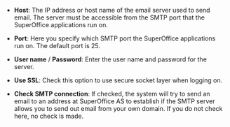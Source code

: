 <!-- markdownlint-disable-file MD041 -->
* **Host**: The IP address or host name of the email server used to send email. The server must be accessible from the SMTP port that the SuperOffice applications run on.

* **Port**: Here you specify which SMTP port the SuperOffice applications run on. The default port is 25.

* **User name** / **Password**: Enter the user name and password for the server.

* **Use SSL**: Check this option to use secure socket layer when logging on.

* **Check SMTP connection**: If checked, the system will try to send an email to an address at SuperOffice AS to establish if the SMTP server allows you to send out email from your own domain. If you do not check here, no check is made.

